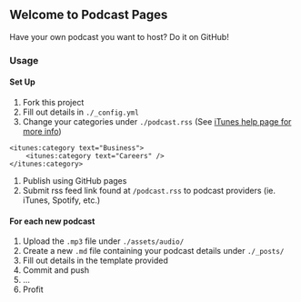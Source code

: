 ## Welcome to Podcast Pages

Have your own podcast you want to host? Do it on GitHub!

### Usage

#### Set Up

1. Fork this project
1. Fill out details in `./_config.yml`
1. Change your categories under `./podcast.rss` (See [iTunes help page for more info](https://help.apple.com/itc/podcasts_connect/#/itc9267a2f12))
```
<itunes:category text="Business">
    <itunes:category text="Careers" />
</itunes:category>
```
1. Publish using GitHub pages
1. Submit rss feed link found at `/podcast.rss` to podcast providers (ie. iTunes, Spotify, etc.)

#### For each new podcast

1. Upload the `.mp3` file under `./assets/audio/`
1. Create a new `.md` file containing your podcast details under `./_posts/`
1. Fill out details in the template provided
1. Commit and push
1. ...
1. Profit
